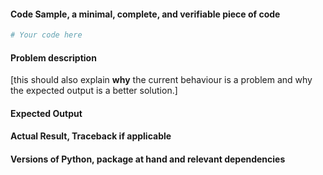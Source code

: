 #### Code Sample, a minimal, complete, and verifiable piece of code

```python
# Your code here

```
#### Problem description

[this should also explain **why** the current behaviour is a problem and why the
expected output is a better solution.]

#### Expected Output

#### Actual Result, Traceback if applicable

#### Versions of Python, package at hand and relevant dependencies

<!-- Thank you for reporting an issue ! -->
